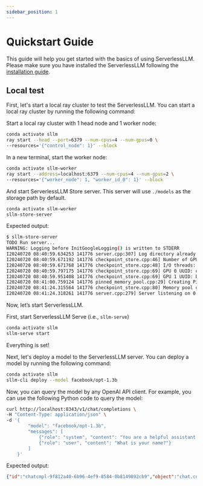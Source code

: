 ```yaml
---
sidebar_position: 1
---
```


# Quickstart Guide

This guide will help you get started with the basics of using ServerlessLLM. Please make sure you have installed the ServerlessLLM following the [installation guide](./installation.md).

## Local test
First, let's start a local ray cluster to test the ServerlessLLM. You can start a local ray cluster by running the following command:

Start a local ray cluster with 1 head node and 1 worker node:
```bash
conda activate sllm
ray start --head --port=6379 --num-cpus=4 --num-gpus=0 \
--resources='{"control_node": 1}' --block
```

In a new terminal, start the worker node:
```bash
conda activate sllm-worker
ray start --address=localhost:6379 --num-cpus=4 --num-gpus=2 \
--resources='{"worker_node": 1, "worker_id_0": 1}' --block
```

And start ServerlessLLM Store server. This server will use `./models` as the storage path by default.

```bash
conda activate sllm-worker
sllm-store-server
```

Expected output:
```bash
$ sllm-store-server
TODO Run server...
WARNING: Logging before InitGoogleLogging() is written to STDERR
I20240720 08:40:59.634253 141776 server.cpp:307] Log directory already exists.
I20240720 08:40:59.671192 141776 checkpoint_store.cpp:46] Number of GPUs: 2
I20240720 08:40:59.671768 141776 checkpoint_store.cpp:48] I/O threads: 4, chunk size: 32MB
I20240720 08:40:59.797175 141776 checkpoint_store.cpp:69] GPU 0 UUID: cef23f2a-71f7-44f3-8246-5ebd870755e7
I20240720 08:40:59.951408 141776 checkpoint_store.cpp:69] GPU 1 UUID: bbd10d20-aed8-4324-8b2e-7b6e54aaca0e
I20240720 08:41:00.759124 141776 pinned_memory_pool.cpp:29] Creating PinnedMemoryPool with 1024 buffers of 33554432 bytes
I20240720 08:41:24.315564 141776 checkpoint_store.cpp:80] Memory pool created with 32GB
I20240720 08:41:24.318261 141776 server.cpp:279] Server listening on 0.0.0.0:8073
```

Now, let’s start ServerlessLLM.

First, start ServerlessLLM Serve (i.e., `sllm-serve`)

```bash
conda activate sllm
sllm-serve start
```

Everything is set!

Next, let's deploy a model to the ServerlessLLM server. You can deploy a model by running the following command:

```bash
conda activate sllm
sllm-cli deploy --model facebook/opt-1.3b
```

Now, you can query the model by any OpenAI API client. For example, you can use the following Python code to query the model:
```bash
curl http://localhost:8343/v1/chat/completions \
-H "Content-Type: application/json" \
-d '{
        "model": "facebook/opt-1.3b",
        "messages": [
            {"role": "system", "content": "You are a helpful assistant."},
            {"role": "user", "content": "What is your name?"}
        ]
    }'
```
Expected output:
```json
{"id":"chatcmpl-9f812a40-6b96-4ef9-8584-0b8149892cb9","object":"chat.completion","created":1720021153,"model":"facebook/opt-1.3b","choices":[{"index":0,"message":{"role":"assistant","content":"system: You are a helpful assistant.\nuser: What is your name?\nsystem: I am a helpful assistant.\n"},"logprobs":null,"finish_reason":"stop"}],"usage":{"prompt_tokens":16,"completion_tokens":26,"total_tokens":42}}
```